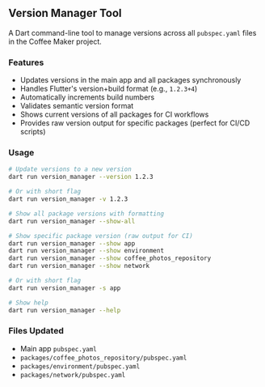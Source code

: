 ## Version Manager Tool

A Dart command-line tool to manage versions across all `pubspec.yaml` files in the Coffee Maker project.

### Features

- Updates versions in the main app and all packages synchronously
- Handles Flutter's version+build format (e.g., `1.2.3+4`)
- Automatically increments build numbers
- Validates semantic version format
- Shows current versions of all packages for CI workflows
- Provides raw version output for specific packages (perfect for CI/CD scripts)

### Usage

```bash
# Update versions to a new version
dart run version_manager --version 1.2.3

# Or with short flag
dart run version_manager -v 1.2.3

# Show all package versions with formatting
dart run version_manager --show-all

# Show specific package version (raw output for CI)
dart run version_manager --show app
dart run version_manager --show environment
dart run version_manager --show coffee_photos_repository
dart run version_manager --show network

# Or with short flag
dart run version_manager -s app

# Show help
dart run version_manager --help
```

### Files Updated

- Main app `pubspec.yaml`
- `packages/coffee_photos_repository/pubspec.yaml`
- `packages/environment/pubspec.yaml`
- `packages/network/pubspec.yaml`

